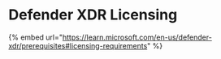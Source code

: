 # Defender XDR Licensing



{% embed url="https://learn.microsoft.com/en-us/defender-xdr/prerequisites#licensing-requirements" %}
